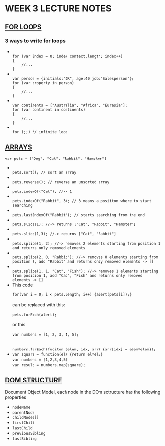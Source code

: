 <h1>WEEK 3 LECTURE NOTES</h1>


<h2><u>FOR LOOPS</u></h2>
<h3>3 ways to write for loops</h3>
<ul>
<li><code>
for (var index = 0; index context.length; index++)
{
	//...
}
</code></li>
<li><code>
var person = {initials:"DR", age:40 job:"Salesperson"};
for (var property in person)
{
	//...
}
</code></li>
<li><code>
var continents = ["Australia", "Africa", "Eurasia"];
for (var continent in continents)
{
	//...
}
</code></li>
<li><code>
for (;;) // infinite loop
</code></li>
</ul>


<h2><u>ARRAYS</u></h2>
<code>var pets = ["Dog", "Cat", "Rabbit", "Hamster"]</code>
<ul>
<li><code>
pets.sort(); // sort an array
</code></li>

<li><code>
pets.reverse(); // reverse an unsorted array
</code></li>

<li><code>
pets.indexOf("Cat"); //-> 1
</code></li>

<li><code>
pets.indexOf("Rabbit", 3); // 3 means a posiiton where to start searching 
</code></li>

<li><code>
pets.lastIndexOf("Rabbit"); // starts searching from the end
</code></li>

<li><code>
pets.slice(1); //-> returns ["Cat", "Rabbit", "Hamster"]
</code></li>

<li><code>
pets.slice(1,3); //-> returns ["Cat", "Rabbit"]
</code></li>

<li><code>
pets.splice(1, 2); //-> removes 2 elements starting from position 1 and returns only removed elements
</code></li>

<li><code>
pets.splice(2, 0, "Rabbit"); //-> removes 0 elements starting from position 2, add "Rabbit" and returns only removed elements -> []
</code></li>

<li><code>
pets.splice(1, 1, "Cat", "Fish"); //-> removes 1 elements starting from position 1, add "Cat", "Fish" and returns only removed elements -> []
</code></li>

<li>This code: <br>
<code>
for(var i = 0; i < pets.length; i++) {alert(pets[i]);}
</code><br>
can be replaced with this:<br>
<code>
pets.forEach(alert);
</code><br>
or this<br>
<code>
var numbers = [1, 2, 3, 4, 5];
</code><br>
<code>
numbers.forEach(fuciton (elem, idx, arr) {arr[idx] = elem*elem});
</code>
</li>

<li>
<code>var square = function(el) {return el*el;}</code><br>
<code>var numbers = [1,2,3,4,5]</code><br>
<code>var result = numbers.map(square);</code>
</li>
</ul>


<h2><u>DOM STRUCTURE</u></h2>
<p>Document Object Model, each node in the DOm sctructure has the following properties</p>

<ul>
<li><code>nodeName</code></li>

<li><code>parentNode</code></li>

<li><code>childNodes[]</code></li>

<li><code>firstChild</code></li>

<li><code>lastChild</code></li>

<li><code>previousSibling</code></li>

<li><code>lastSibling</code></li>

</ul>